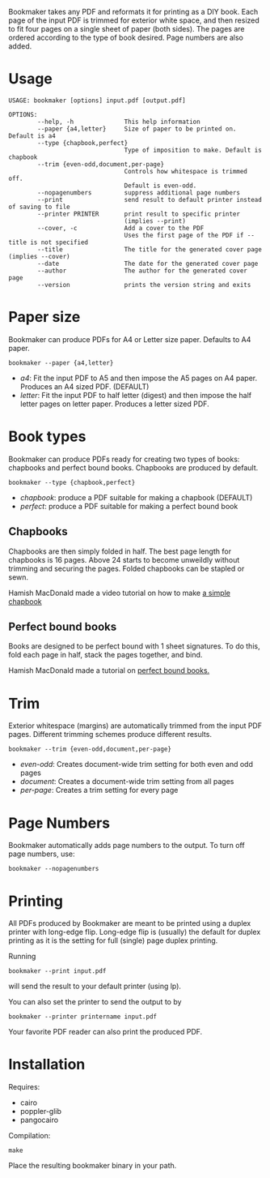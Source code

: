 Bookmaker takes any PDF and reformats it for printing as a DIY book. Each page of the input PDF is trimmed for exterior white space, and then resized to fit four pages on a single sheet of paper (both sides). The pages are ordered according to the type of book desired. Page numbers are also added.

# Usage

```
USAGE: bookmaker [options] input.pdf [output.pdf]

OPTIONS:
        --help, -h              This help information
        --paper {a4,letter}     Size of paper to be printed on. Default is a4
        --type {chapbook,perfect}
                                Type of imposition to make. Default is chapbook
        --trim {even-odd,document,per-page}
                                Controls how whitespace is trimmed off.
                                Default is even-odd.
        --nopagenumbers         suppress additional page numbers
        --print                 send result to default printer instead of saving to file
        --printer PRINTER       print result to specific printer
                                (implies --print)
        --cover, -c             Add a cover to the PDF
                                Uses the first page of the PDF if --title is not specified
        --title                 The title for the generated cover page (implies --cover)
        --date                  The date for the generated cover page
        --author                The author for the generated cover page
        --version               prints the version string and exits

```

# Paper size

Bookmaker can produce PDFs for A4 or Letter size paper. Defaults to A4 paper.

    bookmaker --paper {a4,letter}

- *a4*: Fit the input PDF to A5 and then impose the A5 pages on A4 paper. Produces an A4 sized PDF. (DEFAULT)
- *letter*: Fit the input PDF to half letter (digest) and then impose the half letter pages on letter paper. Produces a letter sized PDF.

# Book types

Bookmaker can produce PDFs ready for creating two types of books: chapbooks and perfect bound books. Chapbooks are produced by default.

    bookmaker --type {chapbook,perfect}

- *chapbook*: produce a PDF suitable for making a chapbook (DEFAULT)
- *perfect*: produce a PDF suitable for making a perfect bound book

## Chapbooks

Chapbooks are then simply folded in half. The best page length for chapbooks is 16 pages. Above 24 starts to become unweildly without trimming and securing the pages. Folded chapbooks can be stapled or sewn.

Hamish MacDonald made a video tutorial on how to make [a simple chapbook](http://www.hamishmacdonald.com/books/books/DIYbook_ep16.php)

## Perfect bound books

Books are designed to be perfect bound with 1 sheet signatures. To do this, fold each page in half, stack the pages together, and bind.

Hamish MacDonald made a tutorial on [perfect bound books.](http://www.hamishmacdonald.com/books/books/DIYbook_ep17.php)

# Trim

Exterior whitespace (margins) are automatically trimmed from the input PDF pages. Different trimming schemes produce different results.

    bookmaker --trim {even-odd,document,per-page}

- *even-odd*: Creates document-wide trim setting for both even and odd pages
- *document*: Creates a document-wide trim setting from all pages
- *per-page*: Creates a trim setting for every page

# Page Numbers

Bookmaker automatically adds page numbers to the output. To turn off page numbers, use:

    bookmaker --nopagenumbers

# Printing

All PDFs produced by Bookmaker are meant to be printed using a duplex printer with long-edge flip. Long-edge flip is (usually) the default for duplex printing as it is the setting for full (single) page duplex printing.

Running

    bookmaker --print input.pdf

will send the result to your default printer (using lp).

You can also set the printer to send the output to by

    bookmaker --printer printername input.pdf

Your favorite PDF reader can also print the produced PDF.

# Installation

Requires:
- cairo
- poppler-glib
- pangocairo

Compilation:
```
make
```

Place the resulting bookmaker binary in your path.